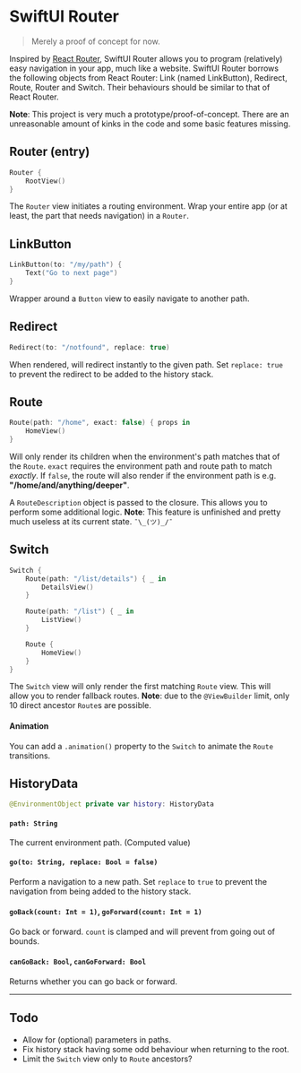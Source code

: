 SwiftUI Router
==============
> Merely a proof of concept for now.

Inspired by [React Router](https://github.com/ReactTraining/react-router), SwiftUI Router allows you to program (relatively) easy navigation in your app, much like a website. SwiftUI Router borrows the following objects from React Router: Link (named LinkButton), Redirect, Route, Router and Switch. Their behaviours should be similar to that of React Router.

**Note**: This project is very much a prototype/proof-of-concept. There are an unreasonable amount of kinks in the code and some basic features missing.

## Router (entry)
```swift
Router {
    RootView()
}
```
The `Router` view initiates a routing environment. Wrap your entire app (or at least, the part that needs navigation) in a `Router`.

## LinkButton
```swift
LinkButton(to: "/my/path") {
    Text("Go to next page")
}
```
Wrapper around a `Button` view to easily navigate to another path.

## Redirect
```swift
Redirect(to: "/notfound", replace: true)
```
When rendered, will redirect instantly to the given path. Set `replace: true` to prevent the redirect to be added to the history stack.

## Route
```swift
Route(path: "/home", exact: false) { props in
    HomeView()
}
```
Will only render its children when the environment's path matches that of the `Route`. `exact` requires the environment path and route path to match *exactly*. If `false`, the route will also render if the environment path is e.g. **"/home/and/anything/deeper"**.

A `RouteDescription` object is passed to the closure. This allows you to perform some additional logic. **Note**: This feature is unfinished and pretty much useless at its current state. `¯\_(ツ)_/¯`

## Switch
```swift
Switch {
    Route(path: "/list/details") { _ in 
        DetailsView()
    }

    Route(path: "/list") { _ in 
        ListView()
    }

    Route {
        HomeView()
    }
}
```
The `Switch` view will only render the first matching `Route` view. This will allow you to render fallback routes. **Note**: due to the `@ViewBuilder` limit, only 10 direct ancestor `Route`s are possible.

#### Animation
You can add a `.animation()` property to the `Switch` to animate the `Route` transitions.

## HistoryData
```swift
@EnvironmentObject private var history: HistoryData
```

#### `path: String`
The current environment path. (Computed value)

#### `go(to: String, replace: Bool = false)`
Perform a navigation to a new path. Set `replace` to `true` to prevent the navigation from being added to the history stack.

#### `goBack(count: Int = 1)`, `goForward(count: Int = 1)`
Go back or forward. `count` is clamped and will prevent from going out of bounds.

#### `canGoBack: Bool`, `canGoForward: Bool`
Returns whether you can go back or forward.

-----

## Todo
* Allow for (optional) parameters in paths.
* Fix history stack having some odd behaviour when returning to the root.
* Limit the `Switch` view only to `Route` ancestors?